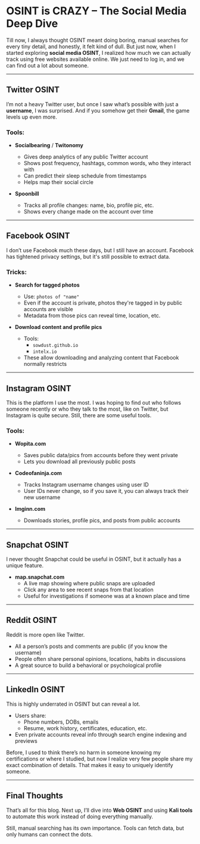 # OSINT is CRAZY – The Social Media Deep Dive

Till now, I always thought OSINT meant doing boring, manual searches for every tiny detail, and honestly, it felt kind of dull. But just now, when I started exploring **social media OSINT**, I realized how much we can actually track using free websites available online. We just need to log in, and we can find out a lot about someone.

---

## Twitter OSINT

I’m not a heavy Twitter user, but once I saw what’s possible with just a **username**, I was surprised. And if you somehow get their **Gmail**, the game levels up even more.

### Tools:

- **Socialbearing** / **Twitonomy**
  - Gives deep analytics of any public Twitter account
  - Shows post frequency, hashtags, common words, who they interact with
  - Can predict their sleep schedule from timestamps
  - Helps map their social circle

- **Spoonbill**
  - Tracks all profile changes: name, bio, profile pic, etc.
  - Shows every change made on the account over time

---

## Facebook OSINT

I don’t use Facebook much these days, but I still have an account. Facebook has tightened privacy settings, but it's still possible to extract data.

### Tricks:

- **Search for tagged photos**
  - Use: `photos of "name"`
  - Even if the account is private, photos they're tagged in by public accounts are visible
  - Metadata from those pics can reveal time, location, etc.

- **Download content and profile pics**
  - Tools:
    - `sowdust.github.io`
    - `intelx.io`
  - These allow downloading and analyzing content that Facebook normally restricts

---

## Instagram OSINT

This is the platform I use the most. I was hoping to find out who follows someone recently or who they talk to the most, like on Twitter, but Instagram is quite secure. Still, there are some useful tools.

### Tools:

- **Wopita.com**
  - Saves public data/pics from accounts before they went private
  - Lets you download all previously public posts

- **Codeofaninja.com**
  - Tracks Instagram username changes using user ID
  - User IDs never change, so if you save it, you can always track their new username

- **Imginn.com**
  - Downloads stories, profile pics, and posts from public accounts

---

## Snapchat OSINT

I never thought Snapchat could be useful in OSINT, but it actually has a unique feature.

- **map.snapchat.com**
  - A live map showing where public snaps are uploaded
  - Click any area to see recent snaps from that location
  - Useful for investigations if someone was at a known place and time

---

## Reddit OSINT

Reddit is more open like Twitter.

- All a person’s posts and comments are public (if you know the username)
- People often share personal opinions, locations, habits in discussions
- A great source to build a behavioral or psychological profile

---

## LinkedIn OSINT

This is highly underrated in OSINT but can reveal a lot.

- Users share:
  - Phone numbers, DOBs, emails
  - Resume, work history, certificates, education, etc.
- Even private accounts reveal info through search engine indexing and previews

Before, I used to think there’s no harm in someone knowing my certifications or where I studied, but now I realize very few people share my exact combination of details. That makes it easy to uniquely identify someone.

---

## Final Thoughts

That’s all for this blog. Next up, I’ll dive into **Web OSINT** and using **Kali tools** to automate this work instead of doing everything manually.

Still, manual searching has its own importance. Tools can fetch data, but only humans can connect the dots.
